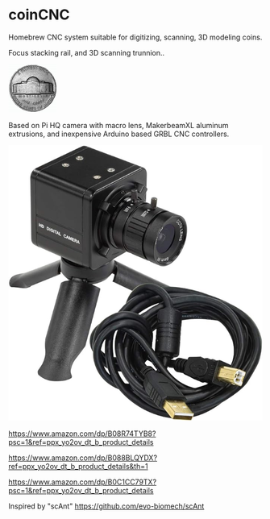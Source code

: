 # coinCNC
Homebrew CNC system suitable for digitizing, scanning, 3D modeling coins.

Focus stacking rail, and 3D scanning trunnion..


![](images/44henning.png)

Based on Pi HQ camera with macro lens, MakerbeamXL aluminum extrusions, and 
inexpensive Arduino based GRBL CNC controllers.


![](images/61U9de0pd3L._AC_SX679_.jpg)


https://www.amazon.com/dp/B08R74TYB8?psc=1&ref=ppx_yo2ov_dt_b_product_details

https://www.amazon.com/dp/B088BLQYDX?ref=ppx_yo2ov_dt_b_product_details&th=1

https://www.amazon.com/dp/B0C1CC79TX?psc=1&ref=ppx_yo2ov_dt_b_product_details





Inspired by "scAnt"
https://github.com/evo-biomech/scAnt
